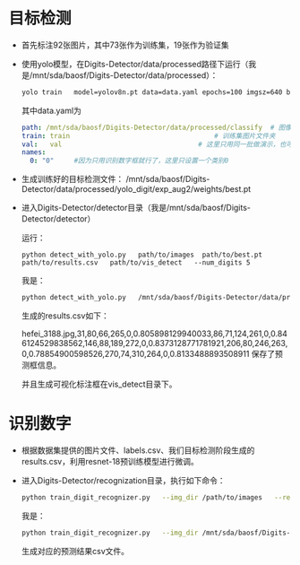 # 目标检测

- 首先标注92张图片，其中73张作为训练集，19张作为验证集

- 使用yolo模型，在Digits-Detector/data/processed路径下运行（我是/mnt/sda/baosf/Digits-Detector/data/processed）：
  ```bash
  yolo train   model=yolov8n.pt data=data.yaml epochs=100 imgsz=640 batch=16   mosaic=0.5 mixup=0.2 hsv_h=0.02 hsv_s=0.5 hsv_v=0.5   degrees=5 translate=0.1 scale=0.1   project=yolo_digit name=exp_aug
  ```

  其中data.yaml为

  ```yaml
  path: /mnt/sda/baosf/Digits-Detector/data/processed/classify  # 图像根目录
  train: train                                    # 训练集图片文件夹
  val:   val                                  # 这里只用同一批做演示，也可拆分
  names:
    0: "0"     #因为只用识别数字框就行了，这里只设置一个类别0
  ```

- 生成训练好的目标检测文件：
  /mnt/sda/baosf/Digits-Detector/data/processed/yolo_digit/exp_aug2/weights/best.pt

- 进入Digits-Detector/detector目录（我是/mnt/sda/baosf/Digits-Detector/detector）

  运行：

  ```
  python detect_with_yolo.py   path/to/images  path/to/best.pt   path/to/results.csv   path/to/vis_detect   --num_digits 5
  
  ```

  我是：

  ```bash
  python detect_with_yolo.py   /mnt/sda/baosf/Digits-Detector/data/processed/classify  /mnt/sda/baosf/Digits-Detector/data/processed/yolo_digit/exp_aug2/weights/best.pt   /mnt/sda/baosf/Digits-Detector/data/processed/results.csv   /mnt/sda/baosf/Digits-Detector/data/processed/vis_detect   --num_digits 5
  ```

  生成的results.csv如下：

  hefei_3188.jpg,31,80,66,265,0,0.805898129940033,86,71,124,261,0,0.846124529838562,146,88,189,272,0,0.8373128771781921,206,80,246,263,0,0.78854900598526,270,74,310,264,0,0.8133488893508911
  保存了预测框信息。

  并且生成可视化标注框在vis_detect目录下。

# 识别数字

- 根据数据集提供的图片文件、labels.csv、我们目标检测阶段生成的results.csv，利用resnet-18预训练模型进行微调。

- 进入Digits-Detector/recognization目录，执行如下命令：

  ```bash
  python train_digit_recognizer.py   --img_dir /path/to/images   --results_csv /path/to/results.csv   --label_csv   /path/to/label.csv   --output_dir  /path/to/checkpoints   --num_digits 5   --batch_size 32   --lr 1e-4   --epochs 10 --pred_csv    /path/to/recognization/predictions.csv
  
  ```

  我是：

  ```bash
  python train_digit_recognizer.py   --img_dir /mnt/sda/baosf/Digits-Detector/data/processed/classify   --results_csv /mnt/sda/baosf/Digits-Detector/data/processed/results.csv   --label_csv   /mnt/sda/baosf/Digits-Detector/data/label.csv   --output_dir  /mnt/sda/baosf/Digits-Detector/checkpoints   --num_digits 5   --batch_size 32   --lr 1e-4   --epochs 10 --pred_csv    /mnt/sda/baosf/Digits-Detector/recognization/predictions.csv
  
  ```

  生成对应的预测结果csv文件。

  

